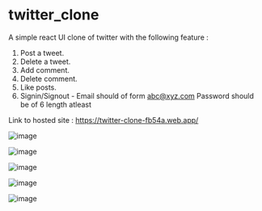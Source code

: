 # twitter_clone

A simple react UI clone of twitter with the following feature :
1. Post a tweet.
2. Delete a tweet.
3. Add comment.
4. Delete comment.
5. Like posts.
6. Signin/Signout - Email should of form abc@xyz.com Password should be of 6 length atleast

Link to hosted site : https://twitter-clone-fb54a.web.app/

![image](https://user-images.githubusercontent.com/33157366/147476092-f98ed490-64eb-42f5-8556-1f0ab1c38b22.png)

![image](https://user-images.githubusercontent.com/33157366/147476229-0ccfbb09-1026-4a23-a877-cd98e70f1b52.png)

![image](https://user-images.githubusercontent.com/33157366/147476291-9536a946-880e-452b-a027-473726175fe8.png)

![image](https://user-images.githubusercontent.com/33157366/147477484-fa0c1dc1-9dd7-4033-8b73-305aac0a30bb.png)

![image](https://user-images.githubusercontent.com/33157366/147477513-ddf5fbf5-d7cb-4694-8b47-656b767f69d1.png)


